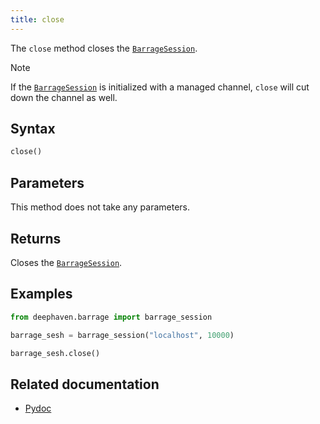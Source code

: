 ```yaml
---
title: close
---
```


The `close` method closes the [`BarrageSession`](/core/pydoc/code/deephaven.barrage.html#deephaven.barrage.BarrageSession).

> [!NOTE]
> If the [`BarrageSession`](/core/pydoc/code/deephaven.barrage.html#deephaven.barrage.BarrageSession) is initialized with a managed channel, `close` will cut down the channel as well.

## Syntax

```python syntax
close()
```

## Parameters

This method does not take any parameters.

## Returns

Closes the [`BarrageSession`](/core/pydoc/code/deephaven.barrage.html#deephaven.barrage.BarrageSession).

## Examples

```python skip-test
from deephaven.barrage import barrage_session

barrage_sesh = barrage_session("localhost", 10000)

barrage_sesh.close()
```

## Related documentation

- [Pydoc](/core/pydoc/code/deephaven.barrage.html#deephaven.barrage.BarrageSession.close)
